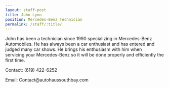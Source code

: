 ```yaml
---
layout: staff-post
title: John Lynn
position: Mercedes-Benz Technician
permalink: /staff/:title/
---
```


<p>John has been a technician since 1990 specializing in Mercedes-Benz Automobiles. He has always been a car enthusiast and has entered and judged many car shows. He brings his enthusiasm with him when servicing your Mercedes-Benz so it will be done properly and efficiently the first time.</p>

<p>Contact: (619) 422-6252</p>
<p>Email: Contact@autohaussouthbay.com</p>